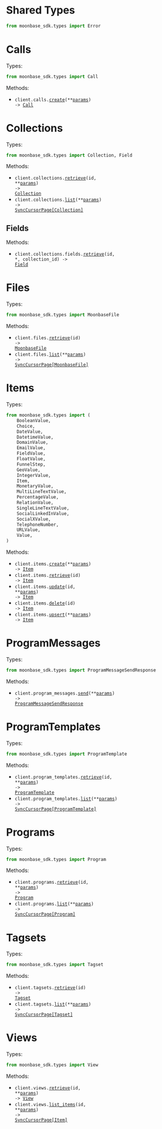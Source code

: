 # Shared Types

```python
from moonbase_sdk.types import Error
```

# Calls

Types:

```python
from moonbase_sdk.types import Call
```

Methods:

- <code title="post /calls">client.calls.<a href="./src/moonbase_sdk/resources/calls.py">create</a>(\*\*<a href="src/moonbase_sdk/types/call_create_params.py">params</a>) -> <a href="./src/moonbase_sdk/types/call.py">Call</a></code>

# Collections

Types:

```python
from moonbase_sdk.types import Collection, Field
```

Methods:

- <code title="get /collections/{id}">client.collections.<a href="./src/moonbase_sdk/resources/collections/collections.py">retrieve</a>(id, \*\*<a href="src/moonbase_sdk/types/collection_retrieve_params.py">params</a>) -> <a href="./src/moonbase_sdk/types/collection.py">Collection</a></code>
- <code title="get /collections">client.collections.<a href="./src/moonbase_sdk/resources/collections/collections.py">list</a>(\*\*<a href="src/moonbase_sdk/types/collection_list_params.py">params</a>) -> <a href="./src/moonbase_sdk/types/collection.py">SyncCursorPage[Collection]</a></code>

## Fields

Methods:

- <code title="get /collections/{collection_id}/fields/{id}">client.collections.fields.<a href="./src/moonbase_sdk/resources/collections/fields.py">retrieve</a>(id, \*, collection_id) -> <a href="./src/moonbase_sdk/types/field.py">Field</a></code>

# Files

Types:

```python
from moonbase_sdk.types import MoonbaseFile
```

Methods:

- <code title="get /files/{id}">client.files.<a href="./src/moonbase_sdk/resources/files.py">retrieve</a>(id) -> <a href="./src/moonbase_sdk/types/moonbase_file.py">MoonbaseFile</a></code>
- <code title="get /files">client.files.<a href="./src/moonbase_sdk/resources/files.py">list</a>(\*\*<a href="src/moonbase_sdk/types/file_list_params.py">params</a>) -> <a href="./src/moonbase_sdk/types/moonbase_file.py">SyncCursorPage[MoonbaseFile]</a></code>

# Items

Types:

```python
from moonbase_sdk.types import (
    BooleanValue,
    Choice,
    DateValue,
    DatetimeValue,
    DomainValue,
    EmailValue,
    FieldValue,
    FloatValue,
    FunnelStep,
    GeoValue,
    IntegerValue,
    Item,
    MonetaryValue,
    MultiLineTextValue,
    PercentageValue,
    RelationValue,
    SingleLineTextValue,
    SocialLinkedInValue,
    SocialXValue,
    TelephoneNumber,
    URLValue,
    Value,
)
```

Methods:

- <code title="post /items">client.items.<a href="./src/moonbase_sdk/resources/items.py">create</a>(\*\*<a href="src/moonbase_sdk/types/item_create_params.py">params</a>) -> <a href="./src/moonbase_sdk/types/item.py">Item</a></code>
- <code title="get /items/{id}">client.items.<a href="./src/moonbase_sdk/resources/items.py">retrieve</a>(id) -> <a href="./src/moonbase_sdk/types/item.py">Item</a></code>
- <code title="patch /items/{id}">client.items.<a href="./src/moonbase_sdk/resources/items.py">update</a>(id, \*\*<a href="src/moonbase_sdk/types/item_update_params.py">params</a>) -> <a href="./src/moonbase_sdk/types/item.py">Item</a></code>
- <code title="delete /items/{id}">client.items.<a href="./src/moonbase_sdk/resources/items.py">delete</a>(id) -> <a href="./src/moonbase_sdk/types/item.py">Item</a></code>
- <code title="post /items/upsert">client.items.<a href="./src/moonbase_sdk/resources/items.py">upsert</a>(\*\*<a href="src/moonbase_sdk/types/item_upsert_params.py">params</a>) -> <a href="./src/moonbase_sdk/types/item.py">Item</a></code>

# ProgramMessages

Types:

```python
from moonbase_sdk.types import ProgramMessageSendResponse
```

Methods:

- <code title="post /program_messages">client.program_messages.<a href="./src/moonbase_sdk/resources/program_messages.py">send</a>(\*\*<a href="src/moonbase_sdk/types/program_message_send_params.py">params</a>) -> <a href="./src/moonbase_sdk/types/program_message_send_response.py">ProgramMessageSendResponse</a></code>

# ProgramTemplates

Types:

```python
from moonbase_sdk.types import ProgramTemplate
```

Methods:

- <code title="get /program_templates/{id}">client.program_templates.<a href="./src/moonbase_sdk/resources/program_templates.py">retrieve</a>(id, \*\*<a href="src/moonbase_sdk/types/program_template_retrieve_params.py">params</a>) -> <a href="./src/moonbase_sdk/types/program_template.py">ProgramTemplate</a></code>
- <code title="get /program_templates">client.program_templates.<a href="./src/moonbase_sdk/resources/program_templates.py">list</a>(\*\*<a href="src/moonbase_sdk/types/program_template_list_params.py">params</a>) -> <a href="./src/moonbase_sdk/types/program_template.py">SyncCursorPage[ProgramTemplate]</a></code>

# Programs

Types:

```python
from moonbase_sdk.types import Program
```

Methods:

- <code title="get /programs/{id}">client.programs.<a href="./src/moonbase_sdk/resources/programs.py">retrieve</a>(id, \*\*<a href="src/moonbase_sdk/types/program_retrieve_params.py">params</a>) -> <a href="./src/moonbase_sdk/types/program.py">Program</a></code>
- <code title="get /programs">client.programs.<a href="./src/moonbase_sdk/resources/programs.py">list</a>(\*\*<a href="src/moonbase_sdk/types/program_list_params.py">params</a>) -> <a href="./src/moonbase_sdk/types/program.py">SyncCursorPage[Program]</a></code>

# Tagsets

Types:

```python
from moonbase_sdk.types import Tagset
```

Methods:

- <code title="get /tagsets/{id}">client.tagsets.<a href="./src/moonbase_sdk/resources/tagsets.py">retrieve</a>(id) -> <a href="./src/moonbase_sdk/types/tagset.py">Tagset</a></code>
- <code title="get /tagsets">client.tagsets.<a href="./src/moonbase_sdk/resources/tagsets.py">list</a>(\*\*<a href="src/moonbase_sdk/types/tagset_list_params.py">params</a>) -> <a href="./src/moonbase_sdk/types/tagset.py">SyncCursorPage[Tagset]</a></code>

# Views

Types:

```python
from moonbase_sdk.types import View
```

Methods:

- <code title="get /views/{id}">client.views.<a href="./src/moonbase_sdk/resources/views.py">retrieve</a>(id, \*\*<a href="src/moonbase_sdk/types/view_retrieve_params.py">params</a>) -> <a href="./src/moonbase_sdk/types/view.py">View</a></code>
- <code title="get /views/{id}/items">client.views.<a href="./src/moonbase_sdk/resources/views.py">list_items</a>(id, \*\*<a href="src/moonbase_sdk/types/view_list_items_params.py">params</a>) -> <a href="./src/moonbase_sdk/types/item.py">SyncCursorPage[Item]</a></code>
